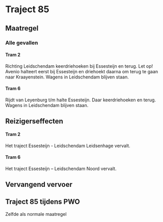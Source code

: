 # Traject 85
## Maatregel
### Alle gevallen

#### Tram 2
Richting Leidschendam keerdriehoeken bij Essesteijn en terug.
Let op! Avenio halteert eerst bij Essesteijn en driehoekt daarna om terug te gaan naar Kraayenstein.
Wagens in Leidschendam blijven staan.

#### Tram 6
Rijdt van Leyenburg t/m halte Essesteijn. Daar keerdriehoeken en terug.
Wagens in Leidschendam blijven staan. 

## Reizigerseffecten

#### Tram 2
Het traject Essesteijn - Leidschendam Leidsenhage vervalt.

#### Tram 6
Het traject Essesteijn – Leidschendam Noord vervalt.

## Vervangend vervoer

## Traject 85 tijdens PWO
Zelfde als normale maatregel

